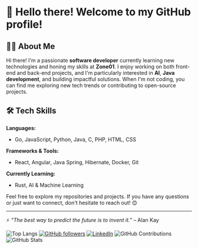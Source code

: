 # 👋 Hello there! Welcome to my GitHub profile!

## 👨‍💻 About Me

Hi there! I'm a passionate **software developer** currently learning new technologies and honing my skills at **Zone01**. I enjoy working on both front-end and back-end projects, and I'm particularly interested in **AI**, **Java development**, and building impactful solutions. When I'm not coding, you can find me exploring new tech trends or contributing to open-source projects. 

## 🛠️ Tech Skills

**Languages:**
- Go, JavaScript, Python, Java, C, PHP, HTML, CSS

**Frameworks & Tools:**
- React, Angular, Java Spring, Hibernate, Docker, Git

**Currently Learning:**
- Rust, AI & Machine Learning


Feel free to explore my repositories and projects. If you have any questions or just want to connect, don't hesitate to reach out! 😊

---

⚡ *“The best way to predict the future is to invent it.”* – Alan Kay

![Top Langs](https://github-readme-stats.vercel.app/api/top-langs/?username=FredericTischler&layout=compact&langs_count=6)
[![GitHub followers](https://img.shields.io/github/followers/your-username?style=social)](https://github.com/FredericTischler)
[![LinkedIn](https://img.shields.io/badge/LinkedIn-Connect-blue)]([https://www.linkedin.com/in/your-linkedin/](https://www.linkedin.com/in/fr%C3%A9d%C3%A9ric-tischler-64b588305/))
![GitHub Contributions](https://github-readme-streak-stats.herokuapp.com/?user=FredericTischler&theme=radical)
![GitHub Stats](https://github-readme-stats.vercel.app/api?username=FredericTischler&show_icons=true&theme=radical)


